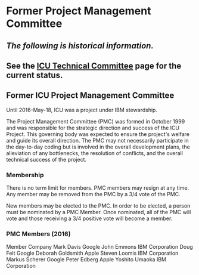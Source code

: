 # Former Project Management Committee

## *The following is historical information.*

## See the [ICU Technical Committee](index.md) page for the current status.

## Former ICU Project Management Committee

Until 2016-May-18, ICU was a project under IBM stewardship.

The Project Management Committee (PMC) was formed in October 1999 and was
responsible for the strategic direction and success of the ICU Project. This
governing body was expected to ensure the project's welfare and guide its
overall direction. The PMC may not necessarily participate in the day-to-day
coding but is involved in the overall development plans, the alleviation of any
bottlenecks, the resolution of conflicts, and the overall technical success of
the project.

### Membership

There is no term limit for members. PMC members may resign at any time. Any
member may be removed from the PMC by a 3/4 vote of the PMC.

New members may be elected to the PMC. In order to be elected, a person must be
nominated by a PMC Member. Once nominated, all of the PMC will vote and those
receiving a 3/4 positive vote will become a member.

### PMC Members (2016)

Member Company Mark Davis Google John Emmons IBM Corporation Doug Felt Google
Deborah Goldsmith Apple Steven Loomis IBM Corporation Markus Scherer Google
Peter Edberg Apple Yoshito Umaoka IBM Corporation
